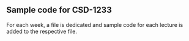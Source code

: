 ## Sample code for CSD-1233 

For each week, a file is dedicated and sample code for each lecture is added to the respective file.
